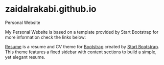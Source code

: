 # zaidalrakabi.github.io
Personal Website

My Personal Website is based on a template provided by Start Bootstrap for more information check the links below:

[Resume](https://startbootstrap.com/template-overviews/resume/) is a resume and CV theme for [Bootstrap](http://getbootstrap.com/) created by [Start Bootstrap](http://startbootstrap.com/). This theme features a fixed sidebar with content sections to build a simple, yet elegant resume.
